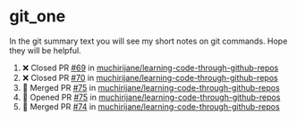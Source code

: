 # git_one
In the git summary text you will see my short notes on git commands. Hope they will be helpful.

<!--START_SECTION:activity-->
1. ❌ Closed PR [#69](https://github.com/muchirijane/learning-code-through-github-repos/pull/69) in [muchirijane/learning-code-through-github-repos](https://github.com/muchirijane/learning-code-through-github-repos)
2. ❌ Closed PR [#70](https://github.com/muchirijane/learning-code-through-github-repos/pull/70) in [muchirijane/learning-code-through-github-repos](https://github.com/muchirijane/learning-code-through-github-repos)
3. 🎉 Merged PR [#75](https://github.com/muchirijane/learning-code-through-github-repos/pull/75) in [muchirijane/learning-code-through-github-repos](https://github.com/muchirijane/learning-code-through-github-repos)
4. 💪 Opened PR [#75](https://github.com/muchirijane/learning-code-through-github-repos/pull/75) in [muchirijane/learning-code-through-github-repos](https://github.com/muchirijane/learning-code-through-github-repos)
5. 🎉 Merged PR [#74](https://github.com/muchirijane/learning-code-through-github-repos/pull/74) in [muchirijane/learning-code-through-github-repos](https://github.com/muchirijane/learning-code-through-github-repos)
<!--END_SECTION:activity-->
